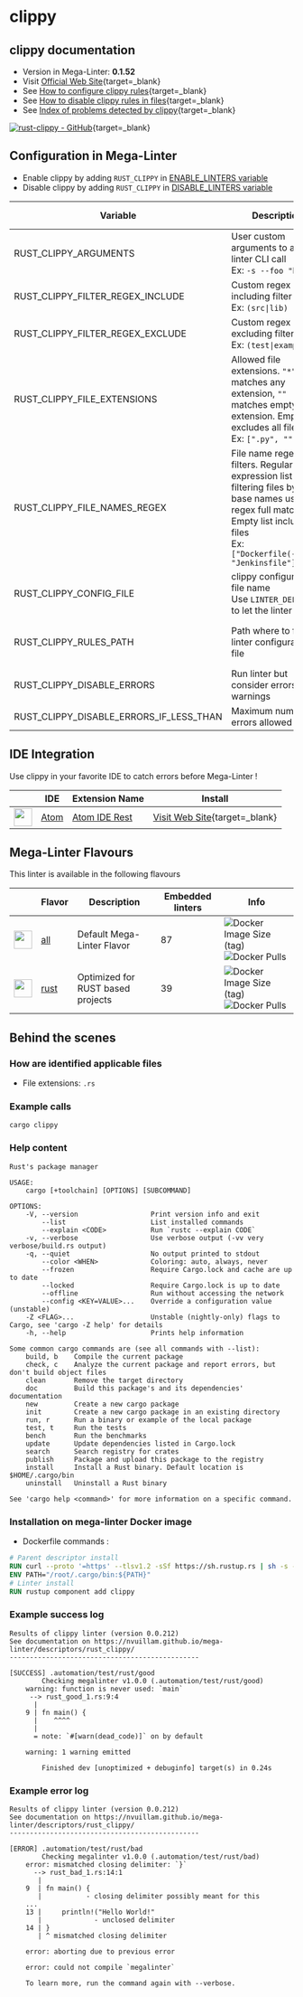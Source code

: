 <!-- markdownlint-disable MD033 MD041 -->
<!-- Generated by .automation/build.py, please do not update manually -->
# clippy

## clippy documentation

- Version in Mega-Linter: **0.1.52**
- Visit [Official Web Site](https://github.com/rust-lang/rust-clippy#readme){target=_blank}
- See [How to configure clippy rules](https://github.com/rust-lang/rust-clippy#configuration){target=_blank}
- See [How to disable clippy rules in files](https://github.com/rust-lang/rust-clippy#allowingdenying-lints){target=_blank}
- See [Index of problems detected by clippy](https://rust-lang.github.io/rust-clippy/stable/index.html){target=_blank}

[![rust-clippy - GitHub](https://gh-card.dev/repos/rust-lang/rust-clippy.svg?fullname=)](https://github.com/rust-lang/rust-clippy){target=_blank}

## Configuration in Mega-Linter

- Enable clippy by adding `RUST_CLIPPY` in [ENABLE_LINTERS variable](https://nvuillam.github.io/mega-linter/configuration/#activation-and-deactivation)
- Disable clippy by adding `RUST_CLIPPY` in [DISABLE_LINTERS variable](https://nvuillam.github.io/mega-linter/configuration/#activation-and-deactivation)

| Variable                                | Description                                                                                                                                                                                  | Default value                                    |
|-----------------------------------------|----------------------------------------------------------------------------------------------------------------------------------------------------------------------------------------------|--------------------------------------------------|
| RUST_CLIPPY_ARGUMENTS                   | User custom arguments to add in linter CLI call<br/>Ex: `-s --foo "bar"`                                                                                                                     |                                                  |
| RUST_CLIPPY_FILTER_REGEX_INCLUDE        | Custom regex including filter<br/>Ex: `(src\|lib)`                                                                                                                                           | Include every file                               |
| RUST_CLIPPY_FILTER_REGEX_EXCLUDE        | Custom regex excluding filter<br/>Ex: `(test\|examples)`                                                                                                                                     | Exclude no file                                  |
| RUST_CLIPPY_FILE_EXTENSIONS             | Allowed file extensions. `"*"` matches any extension, `""` matches empty extension. Empty list excludes all files<br/>Ex: `[".py", ""]`                                                      | `[".rs"]`                                        |
| RUST_CLIPPY_FILE_NAMES_REGEX            | File name regex filters. Regular expression list for filtering files by their base names using regex full match. Empty list includes all files<br/>Ex: `["Dockerfile(-.+)?", "Jenkinsfile"]` | Include every file                               |
| RUST_CLIPPY_CONFIG_FILE                 | clippy configuration file name</br>Use `LINTER_DEFAULT` to let the linter find it                                                                                                            | `.clippy.toml`                                   |
| RUST_CLIPPY_RULES_PATH                  | Path where to find linter configuration file                                                                                                                                                 | Workspace folder, then Mega-Linter default rules |
| RUST_CLIPPY_DISABLE_ERRORS              | Run linter but consider errors as warnings                                                                                                                                                   | `false`                                          |
| RUST_CLIPPY_DISABLE_ERRORS_IF_LESS_THAN | Maximum number of errors allowed                                                                                                                                                             | `0`                                              |

## IDE Integration

Use clippy in your favorite IDE to catch errors before Mega-Linter !

| <!-- -->                                                                                                                                   | IDE                      | Extension Name                                              | Install                                                                     |
|--------------------------------------------------------------------------------------------------------------------------------------------|--------------------------|-------------------------------------------------------------|-----------------------------------------------------------------------------|
| <img src="https://github.com/nvuillam/mega-linter/raw/master/docs/assets/icons/atom.ico" alt="" height="32px" class="megalinter-icon"></a> | [Atom](https://atom.io/) | [Atom IDE Rest](https://github.com/rust-lang/atom-ide-rust) | [Visit Web Site](https://github.com/rust-lang/atom-ide-rust){target=_blank} |

## Mega-Linter Flavours

This linter is available in the following flavours

| <!-- -->                                                                                                                                                  | Flavor                                                           | Description                       | Embedded linters | Info                                                                                                                                                                             |
|-----------------------------------------------------------------------------------------------------------------------------------------------------------|------------------------------------------------------------------|-----------------------------------|------------------|----------------------------------------------------------------------------------------------------------------------------------------------------------------------------------|
| <img src="https://github.com/nvuillam/mega-linter/raw/master/docs/assets/images/mega-linter-square.png" alt="" height="32px" class="megalinter-icon"></a> | [all](https://nvuillam.github.io/mega-linter/supported-linters/) | Default Mega-Linter Flavor        | 87               | ![Docker Image Size (tag)](https://img.shields.io/docker/image-size/nvuillam/mega-linter/v4) ![Docker Pulls](https://img.shields.io/docker/pulls/nvuillam/mega-linter)           |
| <img src="https://github.com/nvuillam/mega-linter/raw/master/docs/assets/icons/rust.ico" alt="" height="32px" class="megalinter-icon"></a>                | [rust](https://nvuillam.github.io/mega-linter/flavors/rust/)     | Optimized for RUST based projects | 39               | ![Docker Image Size (tag)](https://img.shields.io/docker/image-size/nvuillam/mega-linter-rust/v4) ![Docker Pulls](https://img.shields.io/docker/pulls/nvuillam/mega-linter-rust) |

## Behind the scenes

### How are identified applicable files

- File extensions: `.rs`

<!-- markdownlint-disable -->
<!-- /* cSpell:disable */ -->

### Example calls

```shell
cargo clippy
```


### Help content

```shell
Rust's package manager

USAGE:
    cargo [+toolchain] [OPTIONS] [SUBCOMMAND]

OPTIONS:
    -V, --version                  Print version info and exit
        --list                     List installed commands
        --explain <CODE>           Run `rustc --explain CODE`
    -v, --verbose                  Use verbose output (-vv very verbose/build.rs output)
    -q, --quiet                    No output printed to stdout
        --color <WHEN>             Coloring: auto, always, never
        --frozen                   Require Cargo.lock and cache are up to date
        --locked                   Require Cargo.lock is up to date
        --offline                  Run without accessing the network
        --config <KEY=VALUE>...    Override a configuration value (unstable)
    -Z <FLAG>...                   Unstable (nightly-only) flags to Cargo, see 'cargo -Z help' for details
    -h, --help                     Prints help information

Some common cargo commands are (see all commands with --list):
    build, b    Compile the current package
    check, c    Analyze the current package and report errors, but don't build object files
    clean       Remove the target directory
    doc         Build this package's and its dependencies' documentation
    new         Create a new cargo package
    init        Create a new cargo package in an existing directory
    run, r      Run a binary or example of the local package
    test, t     Run the tests
    bench       Run the benchmarks
    update      Update dependencies listed in Cargo.lock
    search      Search registry for crates
    publish     Package and upload this package to the registry
    install     Install a Rust binary. Default location is $HOME/.cargo/bin
    uninstall   Uninstall a Rust binary

See 'cargo help <command>' for more information on a specific command.

```

### Installation on mega-linter Docker image

- Dockerfile commands :
```dockerfile
# Parent descriptor install
RUN curl --proto '=https' --tlsv1.2 -sSf https://sh.rustup.rs | sh -s -- -y
ENV PATH="/root/.cargo/bin:${PATH}"
# Linter install
RUN rustup component add clippy
```


### Example success log

```shell
Results of clippy linter (version 0.0.212)
See documentation on https://nvuillam.github.io/mega-linter/descriptors/rust_clippy/
-----------------------------------------------

[SUCCESS] .automation/test/rust/good
        Checking megalinter v1.0.0 (.automation/test/rust/good)
    warning: function is never used: `main`
     --> rust_good_1.rs:9:4
      |
    9 | fn main() {
      |    ^^^^
      |
      = note: `#[warn(dead_code)]` on by default
    
    warning: 1 warning emitted
    
        Finished dev [unoptimized + debuginfo] target(s) in 0.24s

```

### Example error log

```shell
Results of clippy linter (version 0.0.212)
See documentation on https://nvuillam.github.io/mega-linter/descriptors/rust_clippy/
-----------------------------------------------

[ERROR] .automation/test/rust/bad
        Checking megalinter v1.0.0 (.automation/test/rust/bad)
    error: mismatched closing delimiter: `}`
      --> rust_bad_1.rs:14:1
       |
    9  | fn main() {
       |           - closing delimiter possibly meant for this
    ...
    13 |     println!("Hello World!"
       |             - unclosed delimiter
    14 | }
       | ^ mismatched closing delimiter
    
    error: aborting due to previous error
    
    error: could not compile `megalinter`
    
    To learn more, run the command again with --verbose.

```
